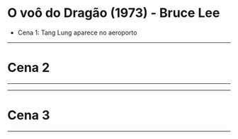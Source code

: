 # O voô do Dragão (1973) - Bruce Lee

- Cena 1: Tang Lung aparece no aeroporto



------

 # Cena 2

 ----
  	
------

 # Cena 3

 ----

